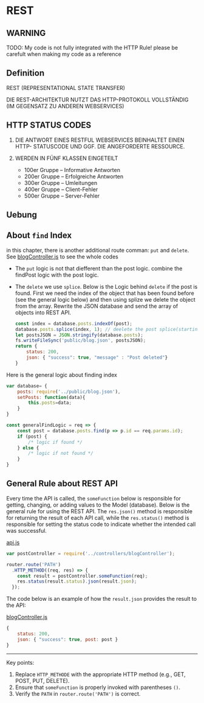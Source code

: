 # REST

## WARNING

TODO: My code is not fully integrated with the HTTP Rule! please be carefult when making my code as a reference

## Definition

REST (REPRESENTATIONAL STATE TRANSFER)

DIE REST-ARCHITEKTUR NUTZT DAS HTTP-PROTOKOLL VOLLSTÄNDIG (IM GEGENSATZ ZU ANDEREN WEBSERVICES)

## HTTP STATUS CODES

1. DIE ANTWORT EINES RESTFUL WEBSERVICES BEINHALTET EINEN HTTP- STATUSCODE UND GGF. DIE ANGEFORDERTE RESSOURCE.

2. WERDEN IN FÜNF KLASSEN EINGETEILT
    - 100er Gruppe – Informative Antworten
    - 200er Gruppe – Erfolgreiche Antworten
    - 300er Gruppe – Umleitungen
    - 400er Gruppe – Client-Fehler
    - 500er Gruppe – Server-Fehler

## Uebung

## About `find` Index

in this chapter, there is another additional route comman:
`put` and `delete`. See [blogController.js](/REST/controllers/blogController.js) to see the whole codes

- The `put` logic is not that diefferent than the post logic. combine the findPost logic with the post logic.
- The `delete` we use `splice`. Below is the Logic behind `delete` if the post is found. First we need the index of the object that has been found before (see the general logic below) and then using splize we delete the object from the array. Rewrite the JSON database and send the array of objects into REST API.

    ```js
    const index = database.posts.indexOf(post);
    database.posts.splice(index, 1); // deelete the post splice(starting index, number of elements to remove)
    let postsJSON = JSON.stringify(database.posts);
    fs.writeFileSync('public/blog.json', postsJSON);
    return {
        status: 200,
        json: { "success": true, "message" : "Post deleted"}
    }
    ```

Here is the general logic about finding index

```js
var database= {
    posts: require('../public/blog.json'),
    setPosts: function(data){
        this.posts=data;
    }
}

const generalFindLogic = req => {
    const post = database.posts.find(p => p.id == req.params.id);
    if (post) {
        /* logic if found */
    } else {
        /* logic if not found */
    }
}
```

## General Rule about REST API

Every time the API is called, the `someFunction` below is responsible for getting, changing, or adding values to the Model (database). Below is the general rule for using the REST API. The `res.json()` method is responsible for returning the result of each API call, while the `res.status()` method is responsible for setting the status code to indicate whether the intended call was successful.

[api.js](/REST/routes/api.js)

```js
var postController = require('../controllers/blogController');

router.route('PATH')
  .HTTP_METHOD((req, res) => {
    const result = postController.someFunction(req);
    res.status(result.status).json(result.json);
  });
```

The code below is an example of how the `result.json` provides the result to the API:

[blogController.js](/View/controllers/blogController.js)

```js
{
    status: 200,
    json: { "success": true, post: post }
}
```

---

Key points:

1. Replace `HTTP_METHODE` with the appropriate HTTP method (e.g., GET, POST, PUT, DELETE).
2. Ensure that `someFunction` is properly invoked with parentheses `()`.
3. Verify the `PATH` in `router.route('PATH')` is correct.
